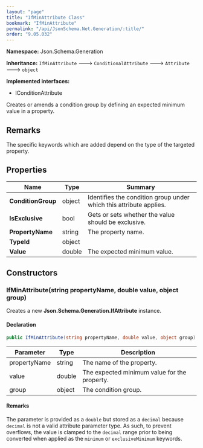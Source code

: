 ```yaml
---
layout: "page"
title: "IfMinAttribute Class"
bookmark: "IfMinAttribute"
permalink: "/api/JsonSchema.Net.Generation/:title/"
order: "9.05.032"
---
```

**Namespace:** Json.Schema.Generation

**Inheritance:**
`IfMinAttribute`
 🡒 
`ConditionalAttribute`
 🡒 
`Attribute`
 🡒 
`object`

**Implemented interfaces:**

- IConditionAttribute

Creates or amends a condition group by defining an expected minimum value in a property.

## Remarks

The specific keywords which are added depend on the type of the targeted property.

## Properties

| Name | Type | Summary |
|---|---|---|
| **ConditionGroup** | object | Identifies the condition group under which this attribute applies. |
| **IsExclusive** | bool | Gets or sets whether the value should be exclusive. |
| **PropertyName** | string | The property name. |
| **TypeId** | object |  |
| **Value** | double | The expected minimum value. |

## Constructors

### IfMinAttribute(string propertyName, double value, object group)

Creates a new **Json.Schema.Generation.IfAttribute** instance.

#### Declaration

```c#
public IfMinAttribute(string propertyName, double value, object group)
```

| Parameter | Type | Description |
|---|---|---|
| propertyName | string | The name of the property. |
| value | double | The expected minimum value for the property. |
| group | object | The condition group. |


#### Remarks

The <paramref name="value" /> parameter is provided as a `double` but stored as a `decimal`
because `decimal` is not a valid attribute parameter type.
As such, to prevent overflows, the value is clamped to the `decimal` range prior to being converted
when applied as the `minimum` or `exclusiveMinimum` keywords.

